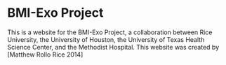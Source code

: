 # BMI-Exo Project

This is a website for the BMI-Exo Project, a collaboration between Rice University, the University of Houston, the University of Texas Health Science Center, and the Methodist Hospital. This website was created by [Matthew Rollo Rice 2014]